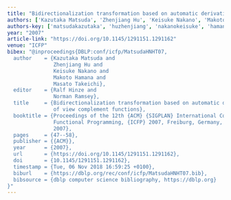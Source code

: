 ```yaml
---
title: "Bidirectionalization transformation based on automatic derivation of view complement functions"
authors: ['Kazutaka Matsuda', 'Zhenjiang Hu', 'Keisuke Nakano', 'Makoto Hamana', 'Masato Takeichi']
authors-key: ['matsudakazutaka', 'huzhenjiang', 'nakanokeisuke', 'hamanamakoto', 'takeichimasato']
year: "2007"
article-link: "https://doi.org/10.1145/1291151.1291162"
venue: "ICFP"
bibex: "@inproceedings{DBLP:conf/icfp/MatsudaHNHT07,
  author    = {Kazutaka Matsuda and
               Zhenjiang Hu and
               Keisuke Nakano and
               Makoto Hamana and
               Masato Takeichi},
  editor    = {Ralf Hinze and
               Norman Ramsey},
  title     = {Bidirectionalization transformation based on automatic derivation
               of view complement functions},
  booktitle = {Proceedings of the 12th {ACM} {SIGPLAN} International Conference on
               Functional Programming, {ICFP} 2007, Freiburg, Germany, October 1-3,
               2007},
  pages     = {47--58},
  publisher = {{ACM}},
  year      = {2007},
  url       = {https://doi.org/10.1145/1291151.1291162},
  doi       = {10.1145/1291151.1291162},
  timestamp = {Tue, 06 Nov 2018 16:59:25 +0100},
  biburl    = {https://dblp.org/rec/conf/icfp/MatsudaHNHT07.bib},
  bibsource = {dblp computer science bibliography, https://dblp.org}
}"
---
```

